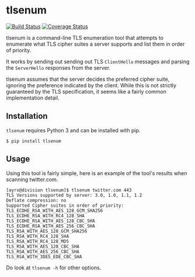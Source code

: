 tlsenum
=======

[![Build Status](https://travis-ci.org/Ayrx/tlsenum.svg?branch=master)](https://travis-ci.org/Ayrx/tlsenum)
[![Coverage Status](https://coveralls.io/repos/Ayrx/tlsenum/badge.png?branch=master)](https://coveralls.io/r/Ayrx/tlsenum?branch=master)

tlsenum is a command-line TLS enumeration tool that attempts to enumerate what
TLS cipher suites a server supports and list them in order of priority.

It works by sending out sending out TLS `ClientHello` messages and parsing the
`ServerHello` responses from the server.

tlsenum assumes that the server decides the preferred cipher suite, ignoring
the preference indicated by the client. While this is not strictly guaranteed
by the TLS specification, it seems like a fairly common implementation detail.

Installation
------------

`tlsenum` requires Python 3 and can be installed with pip.

    $ pip install tlsenum

Usage
-----

Using this tool is fairly simple, here is an  example of the tool's results
when scanning twitter.com.

```
[ayrx@division tlsenum]$ tlsenum twitter.com 443
TLS Versions supported by server: 3.0, 1.0, 1.1, 1.2
Deflate compression: no
Supported Cipher suites in order of priority:
TLS_ECDHE_RSA_WITH_AES_128_GCM_SHA256
TLS_ECDHE_RSA_WITH_RC4_128_SHA
TLS_ECDHE_RSA_WITH_AES_128_CBC_SHA
TLS_ECDHE_RSA_WITH_AES_256_CBC_SHA
TLS_RSA_WITH_AES_128_GCM_SHA256
TLS_RSA_WITH_RC4_128_SHA
TLS_RSA_WITH_RC4_128_MD5
TLS_RSA_WITH_AES_128_CBC_SHA
TLS_RSA_WITH_AES_256_CBC_SHA
TLS_RSA_WITH_3DES_EDE_CBC_SHA
```

Do look at `tlsenum -h` for other options.

